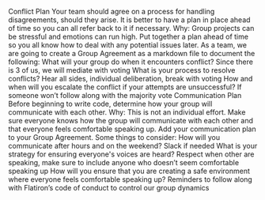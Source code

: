 Conflict Plan
Your team should agree on a process for handling disagreements, should they arise. It is better to have a plan in place ahead of time so you can all refer back to it if necessary.
Why:
Group projects can be stressful and emotions can run high. Put together a plan ahead of time so you all know how to deal with any potential issues later.
As a team, we are going to create a Group Agreement as a markdown file to document the following:
What will your group do when it encounters conflict?
Since there is 3 of us, we will mediate with voting
What is your process to resolve conflicts?
Hear all sides, individual deliberation, break with voting
How and when will you escalate the conflict if your attempts are unsuccessful?
If someone won’t follow along with the majority vote
Communication Plan
Before beginning to write code, determine how your group will communicate with each other.
Why:
This is not an individual effort. Make sure everyone knows how the group will communicate with each other and that everyone feels comfortable speaking up.
Add your communication plan to your Group Agreement. Some things to consider:
How will you communicate after hours and on the weekend?
Slack if needed
What is your strategy for ensuring everyone's voices are heard?
Respect when other are speaking, make sure to include anyone who doesn’t seem comfortable speaking up
How will you ensure that you are creating a safe environment where everyone feels comfortable speaking up?
Reminders to follow along with Flatiron’s code of conduct to control our group dynamics

